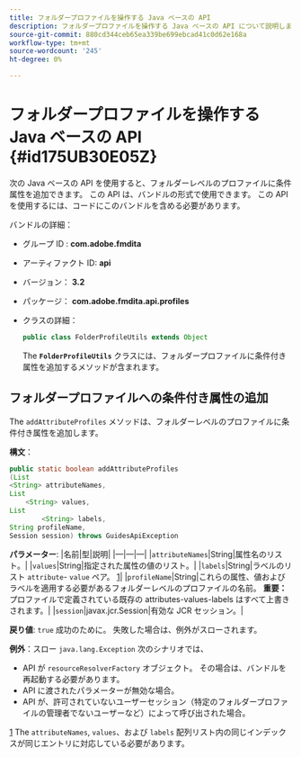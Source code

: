 ```yaml
---
title: フォルダープロファイルを操作する Java ベースの API
description: フォルダープロファイルを操作する Java ベースの API について説明します。
source-git-commit: 880cd344ceb65ea339be699ebcad41c0d62e168a
workflow-type: tm+mt
source-wordcount: '245'
ht-degree: 0%

---
```


# フォルダープロファイルを操作する Java ベースの API {#id175UB30E05Z}

次の Java ベースの API を使用すると、フォルダーレベルのプロファイルに条件属性を追加できます。 この API は、バンドルの形式で使用できます。 この API を使用するには、コードにこのバンドルを含める必要があります。

バンドルの詳細：

- グループ ID : **com.adobe.fmdita**

- アーティファクト ID: **api**

- バージョン： **3.2**

- パッケージ： **com.adobe.fmdita.api.profiles**

- クラスの詳細：

  ```JAVA
  public class FolderProfileUtils extends Object
  ```

  The **`FolderProfileUtils`** クラスには、フォルダープロファイルに条件付き属性を追加するメソッドが含まれます。


## フォルダープロファイルへの条件付き属性の追加

The ``addAttributeProfiles`` メソッドは、フォルダーレベルのプロファイルに条件付き属性を追加します。

**構文**：

```JAVA
public static boolean addAttributeProfiles
(List
<String> attributeNames, 
List
    <String> values, 
List
        <String> labels,
String profileName, 
Session session) throws GuidesApiException
```

**パラメーター**: |名前|型|説明| |—|—|—| |``attributeNames``|String|属性名のリスト。| |``values``|String|指定された属性の値のリスト。| |`labels`|String|ラベルのリスト `attribute`- `value` ペア。 [1](#fntarg_1)| |`profileName`|String|これらの属性、値およびラベルを適用する必要があるフォルダーレベルのプロファイルの名前。 **重要：** プロファイルで定義されている既存の attributes-values-labels はすべて上書きされます。| |`session`|javax.jcr.Session|有効な JCR セッション。|

**戻り値**:
`true` 成功のために。 失敗した場合は、例外がスローされます。

**例外**：スロー ``java.lang.Exception`` 次のシナリオでは、

- API が `resourceResolverFactory` オブジェクト。 その場合は、バンドルを再起動する必要があります。
- API に渡されたパラメーターが無効な場合。
- API が、許可されていないユーザーセッション（特定のフォルダープロファイルの管理者でないユーザーなど）によって呼び出された場合。

[1](#fnsrc_1) The `attributeNames`, `values`、および `labels` 配列リスト内の同じインデックスが同じエントリに対応している必要があります。

